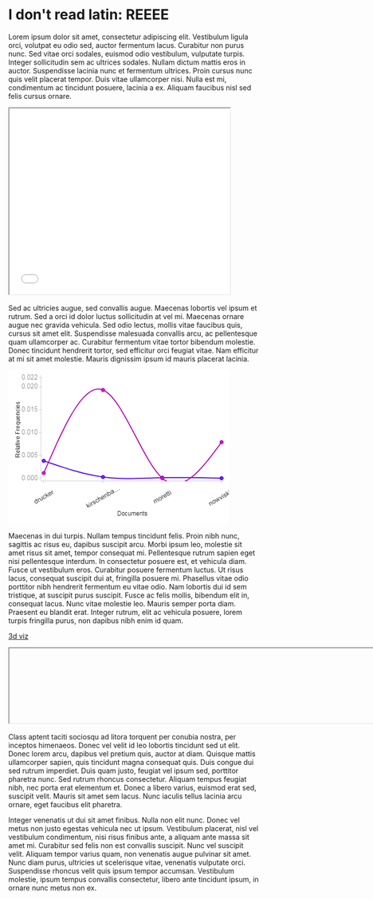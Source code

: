 # I don't read latin: REEEE
Lorem ipsum dolor sit amet, consectetur adipiscing elit. Vestibulum ligula orci, volutpat eu odio sed, auctor fermentum lacus. Curabitur non purus nunc. Sed vitae orci sodales, euismod odio vestibulum, vulputate turpis. Integer sollicitudin sem ac ultrices sodales. Nullam dictum mattis eros in auctor. Suspendisse lacinia nunc et fermentum ultrices. Proin cursus nunc quis velit placerat tempor. Duis vitae ullamcorper nisi. Nulla est mi, condimentum ac tincidunt posuere, lacinia a ex. Aliquam faucibus nisl sed felis cursus ornare.

<iframe style='width: 443px; height: 373px;' src='//voyant-tools.org/tool/Trends/?bins=4&corpus=119a8ebc983d981470aa1263694db0ce'></iframe>

Sed ac ultricies augue, sed convallis augue. Maecenas lobortis vel ipsum et rutrum. Sed a orci id dolor luctus sollicitudin at vel mi. Maecenas ornare augue nec gravida vehicula. Sed odio lectus, mollis vitae faucibus quis, cursus sit amet elit. Suspendisse malesuada convallis arcu, ac pellentesque quam ullamcorper ac. Curabitur fermentum vitae tortor bibendum molestie. Donec tincidunt hendrerit tortor, sed efficitur orci feugiat vitae. Nam efficitur at mi sit amet molestie. Mauris dignissim ipsum id mauris placerat lacinia.

![](images/CHARRT.png)

Maecenas in dui turpis. Nullam tempus tincidunt felis. Proin nibh nunc, sagittis ac risus eu, dapibus suscipit arcu. Morbi ipsum leo, molestie sit amet risus sit amet, tempor consequat mi. Pellentesque rutrum sapien eget nisi pellentesque interdum. In consectetur posuere est, et vehicula diam. Fusce ut vestibulum eros. Curabitur posuere fermentum luctus. Ut risus lacus, consequat suscipit dui at, fringilla posuere mi. Phasellus vitae odio porttitor nibh hendrerit fermentum eu vitae odio. Nam lobortis dui id sem tristique, at suscipit purus suscipit. Fusce ac felis mollis, bibendum elit in, consequat lacus. Nunc vitae molestie leo. Mauris semper porta diam. Praesent eu blandit erat. Integer rutrum, elit ac vehicula posuere, lorem turpis fringilla purus, non dapibus nibh enim id quam.

[3d viz](d3/index.html)

<iframe style="width: 1024px; height:786 px; src="http://nc13wp.github.io/IASC-2P02/d3/index.html"></iframe>

Class aptent taciti sociosqu ad litora torquent per conubia nostra, per inceptos himenaeos. Donec vel velit id leo lobortis tincidunt sed ut elit. Donec lorem arcu, dapibus vel pretium quis, auctor at diam. Quisque mattis ullamcorper sapien, quis tincidunt magna consequat quis. Duis congue dui sed rutrum imperdiet. Duis quam justo, feugiat vel ipsum sed, porttitor pharetra nunc. Sed rutrum rhoncus consectetur. Aliquam tempus feugiat nibh, nec porta erat elementum et. Donec a libero varius, euismod erat sed, suscipit velit. Mauris sit amet sem lacus. Nunc iaculis tellus lacinia arcu ornare, eget faucibus elit pharetra.

Integer venenatis ut dui sit amet finibus. Nulla non elit nunc. Donec vel metus non justo egestas vehicula nec ut ipsum. Vestibulum placerat, nisl vel vestibulum condimentum, nisi risus finibus ante, a aliquam ante massa sit amet mi. Curabitur sed felis non est convallis suscipit. Nunc vel suscipit velit. Aliquam tempor varius quam, non venenatis augue pulvinar sit amet. Nunc diam purus, ultricies ut scelerisque vitae, venenatis vulputate orci. Suspendisse rhoncus velit quis ipsum tempor accumsan. Vestibulum molestie, ipsum tempus convallis consectetur, libero ante tincidunt ipsum, in ornare nunc metus non ex.
